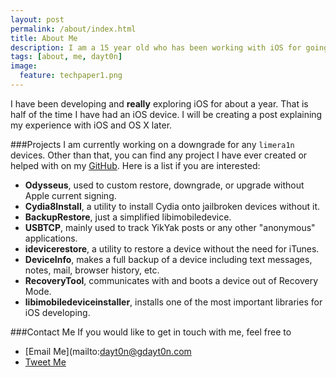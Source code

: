 ```yaml
---
layout: post
permalink: /about/index.html
title: About Me
description: I am a 15 year old who has been working with iOS for going on 2 years now. I spend a lot of my time writing programs that pop into my mind and exploiting iOS. I do most of my work on OS X.
tags: [about, me, dayt0n]
image:
  feature: techpaper1.png
---
```


I have been developing and **really** exploring iOS for about a year. That is half of the time I have had an iOS device. I will be creating a post explaining my experience with iOS and OS X later.

###Projects
I am currently working on a downgrade for any `limera1n` devices. Other than that, you can find any project I have ever created or helped with on my [GitHub](http://github.com/dayt0n). Here is a list if you are interested: 

* **Odysseus**, used to custom restore, downgrade, or upgrade without Apple current signing.
* **Cydia8Install**, a utility to install Cydia onto jailbroken devices without it.
* **BackupRestore**, just a simplified libimobiledevice.
* **USBTCP**, mainly used to track YikYak posts or any other "anonymous" applications.
* **idevicerestore**, a utility to restore a device without the need for iTunes.
* **DeviceInfo**, makes a full backup of a device including text messages, notes, mail, browser history, etc.
* **RecoveryTool**, communicates with and boots a device out of Recovery Mode.
* **libimobiledeviceinstaller**, installs one of the most important libraries for iOS developing.


###Contact Me
If you would like to get in touch with me, feel free to 

* [Email Me](mailto:dayt0n@gdayt0n.com
* [Tweet Me](https://twitter.com/daytonhasty)
